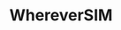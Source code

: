 ---
layout: default
title: WhereverSIM
parent: Device Details
grand_parent: GUI
nav_order: 6
permalink: /gui/device-details/whereversim
---